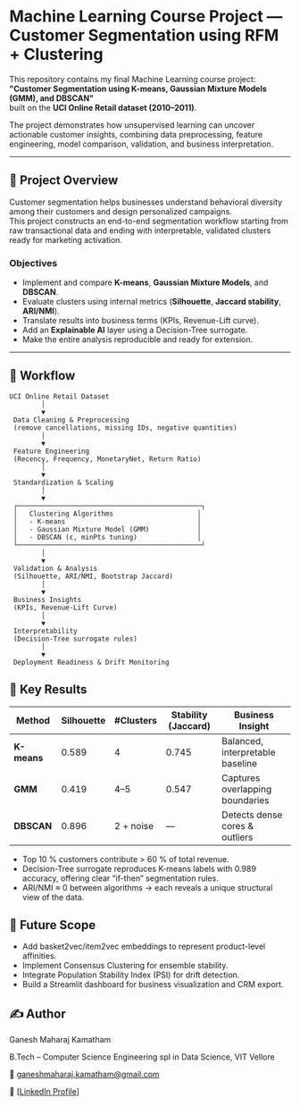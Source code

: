 # Machine Learning Course Project — Customer Segmentation using RFM + Clustering

This repository contains my final Machine Learning course project:  
**"Customer Segmentation using K-means, Gaussian Mixture Models (GMM), and DBSCAN"**  
built on the **UCI Online Retail dataset (2010–2011)**.

The project demonstrates how unsupervised learning can uncover actionable customer insights,
combining data preprocessing, feature engineering, model comparison, validation, and business interpretation.

---

## 📘 Project Overview

Customer segmentation helps businesses understand behavioral diversity among their customers and design
personalized campaigns.  
This project constructs an end-to-end segmentation workflow starting from raw transactional data and ending
with interpretable, validated clusters ready for marketing activation.

### Objectives
- Implement and compare **K-means**, **Gaussian Mixture Models**, and **DBSCAN**.
- Evaluate clusters using internal metrics (**Silhouette**, **Jaccard stability**, **ARI/NMI**).
- Translate results into business terms (KPIs, Revenue-Lift curve).
- Add an **Explainable AI** layer using a Decision-Tree surrogate.
- Make the entire analysis reproducible and ready for extension.

---

## 🧭 Workflow

```text
UCI Online Retail Dataset
        │
        ▼
 Data Cleaning & Preprocessing
 (remove cancellations, missing IDs, negative quantities)
        │
        ▼
 Feature Engineering
 (Recency, Frequency, MonetaryNet, Return Ratio)
        │
        ▼
 Standardization & Scaling
        │
        ▼
 ┌──────────────────────────────────────────────┐
 │   Clustering Algorithms                     │
 │   - K-means                                 │
 │   - Gaussian Mixture Model (GMM)            │
 │   - DBSCAN (ε, minPts tuning)               │
 └──────────────────────────────────────────────┘
        │
        ▼
 Validation & Analysis
 (Silhouette, ARI/NMI, Bootstrap Jaccard)
        │
        ▼
 Business Insights
 (KPIs, Revenue-Lift Curve)
        │
        ▼
 Interpretability
 (Decision-Tree surrogate rules)
        │
        ▼
 Deployment Readiness & Drift Monitoring
```

## 🧭 Key Results

| Method      | Silhouette | #Clusters | Stability (Jaccard) | Business Insight                 |
| ----------- | ---------- | --------- | ------------------- | -------------------------------- |
| **K-means** | 0.589      | 4         | 0.745               | Balanced, interpretable baseline |
| **GMM**     | 0.419      | 4–5       | 0.547               | Captures overlapping boundaries  |
| **DBSCAN**  | 0.896      | 2 + noise | —                   | Detects dense cores & outliers   |

- Top 10 % customers contribute > 60 % of total revenue.
- Decision-Tree surrogate reproduces K-means labels with 0.989 accuracy, offering clear “if-then” segmentation rules.
- ARI/NMI ≈ 0 between algorithms → each reveals a unique structural view of the data.

## 🏁 Future Scope
- Add basket2vec/item2vec embeddings to represent product-level affinities.
- Implement Consensus Clustering for ensemble stability.
- Integrate Population Stability Index (PSI) for drift detection.
- Build a Streamlit dashboard for business visualization and CRM export.

## ✍️ Author
Ganesh Maharaj Kamatham

B.Tech – Computer Science Engineering spl in Data Science, VIT Vellore

📧 [ganeshmaharaj.kamatham@gmail.com](ganeshmaharaj.kamatham@gmail.com)

📄 [[LinkedIn Profile](https://www.linkedin.com/in/ganesh-maharaj-kamatham-4b38a6310/)]


